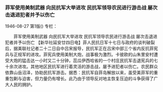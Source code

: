 ### 菲军使用美制武器  向民抗军大举进攻  民抗军领导农民进行游击战  屡次击退进犯者并予以伤亡

1946-08-27
第1版()
专栏：

　　菲军使用美制武器
    向民抗军大举进攻
    民抗军领导农民进行游击战
    屡次击退进犯者并予以伤亡
    【新华社延安廿四日电】菲人民抗日军十七日与政府的谈判破裂后，据美联社记者二十二日自中吕宋报导，民抗军正在吕宋中部三个省内反抗菲宪兵与正规军的进攻。菲宪兵使用美制大炮，战事极为激烈。卡彼欧的山朱里安村遭受大炮的猛击达一小时又二十分钟，蕊瓜伊西哈省的一个村庄民抗军击退宪兵的七十余次进攻。其他地区民抗军进行着灵活的游击战，屡予进犯者以伤亡。农民群众依靠山岳沼泽，协助民抗军游击。据悉：民抗军自菲岛解放以来，虽受美菲军的重重包剿与迫害，但力量仍有增长。此乃由于领导反对地主恢复压迫的斗争获得了广大人民的拥护。
